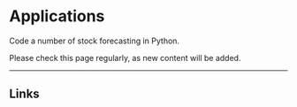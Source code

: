 # Applications

Code a number of stock forecasting in Python.  

Please check this page regularly, as new content will be added. 

---

## Links

